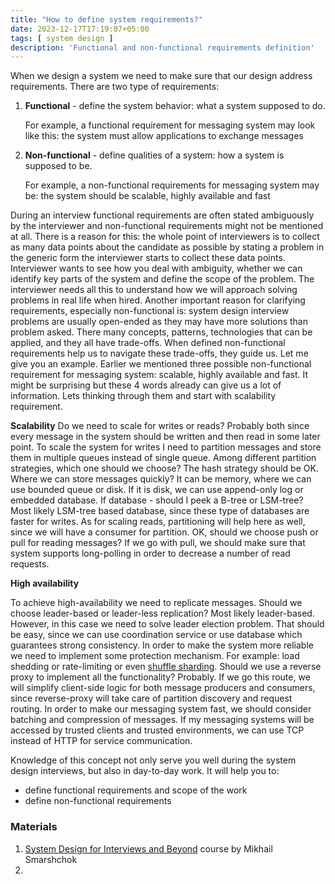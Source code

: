 ```yaml
---
title: "How to define system requirements?"
date: 2023-12-17T17:19:07+05:00
tags: [ system design ]
description: 'Functional and non-functional requirements definition'
---
```


When we design a system we need to make sure that our design address requirements. There are two type of requirements:

1. **Functional** - define the system behavior: what a system supposed to do.

   For example, a functional requirement for messaging system may look like this:
   the system must allow applications to exchange messages

2. **Non-functional** - define qualities of a system: how a system is supposed to be.

   For example, a non-functional requirements for messaging system may be:
   the system should be scalable, highly available and fast

During an interview functional requirements are often stated ambiguously by the interviewer and non-functional
requirements might not be mentioned at all. There is a reason for this: the whole point of interviewers is to collect as
many data points about the candidate as possible by stating a problem in the generic form the interviewer starts to
collect these data points. Interviewer wants to see how you deal with ambiguity, whether we can identify key parts of
the system and define the scope of the problem. The interviewer needs all this to understand how we will approach
solving problems in real life when hired. Another important reason for clarifying requirements, especially
non-functional is: system design interview problems are usually open-ended as they may have more solutions than problem asked. There many concepts, patterns, technologies that can be applied, and they all have trade-offs. When defined non-functional requirements help us to navigate these trade-offs, they guide us. Let me give you an example. 
Earlier we mentioned three possible non-functional requirement for messaging system: scalable, highly available and fast. It might be surprising but these 4 words already can give us a lot of information. Lets thinking through them and start with scalability requirement. 

**Scalability**
Do we need to scale for writes or reads? Probably both since every message in the system should be written and then read in some later point. To scale the system for writes I need to partition messages and store them in multiple queues instead of single queue. Among different partition strategies, which one should we choose? The hash strategy should be OK. Where we can store messages quickly? It can be memory, where we can use bounded queue or disk. If it is disk, we can use append-only log or embedded database. If database - should I peek a B-tree or LSM-tree? Most likely LSM-tree based database, since these type of databases are faster for writes. As for scaling reads, partitioning will help here as well, since we will have a consumer for partition. OK, should we choose push or pull for reading messages? If we go with pull, we should make sure that system supports long-polling in order to decrease a number of read requests.

**High availability** 

To achieve high-availability we need to replicate messages. Should we choose leader-based or leader-less replication? Most likely leader-based. However, in this case we need to solve leader election problem. That should be easy, since we can use coordination service or use database which guarantees strong consistency. In order to make the system more reliable we need to implement some protection mechanism. For example: load shedding or rate-limiting or even [shuffle sharding](https://aws.amazon.com/builders-library/workload-isolation-using-shuffle-sharding/). Should we use a reverse proxy to implement all the functionality? Probably. If we go this route, we will simplify client-side logic for both message producers and consumers, since reverse-proxy will take care of partition discovery and request routing. In order to make our messaging system fast, we should consider batching and compression of messages. If my messaging systems will be accessed by trusted clients and trusted environments, we can use TCP instead of HTTP for service communication. 

Knowledge of this concept not only serve you well during the system design interviews, but also in day-to-day work. It will help you to:
* define functional requirements and scope of the work
* define non-functional requirements 

### Materials

1. [System Design for Interviews and Beyond](https://systemdesignthinking.thinkific.com/courses/system-design-for-interviews-and-beyond) course by Mikhail Smarshchok
2. 